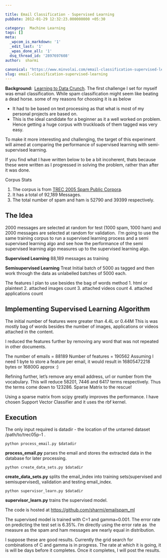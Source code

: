 ```yaml
---
 
title: Email Classification - Supervised Learning
pubDate: 2012-01-29 12:32:23.000000000 +05:30

category:  Machine Learning
tags: []
meta:
  _wpcom_is_markdown: '1'
  _edit_last: '1'
  _wpas_done_all: '1'
  dsq_thread_id: '2897697608'
author:  sharmi
 
canonical: "https://www.minvolai.com/email-classification-supervised-learning/"
slug: email-classification-supervised-learning
---
```

<p><strong>Background:  </strong><a href="http://localhost:10003/blog/2012/01/learning-to-data-crunch-my-foray-in-machine-learning/">Learning to Data Crunch</a>. The first challenge I set for myself was email classification. While spam classification might seem like beating a dead horse. some of my reasons for choosing it is as below</p>
<ul>
<li>It had to be based on text processing as that what is most of my personal projects are based on.</li>
<li>This is the ideal candidate for a beginner as it a well worked on problem. Hence getting a huge corpus with truckloads of them tagged was very easy.</li>
</ul>
<p>To make it more interesting and challenging, the target of this experiment will aimed at comparing the performance of supervised learning with semi-supervised learning.</p>
<p>If you find what I have written below to be a bit incoherent, thats because these were written as I progressed in solving the problem, rather than after it was done.</p>
<p>Corpus Stats</p>
<ol>
<li>The corpus is from <a href="http://plg1.cs.uwaterloo.ca/cgi-bin/cgiwrap/gvcormac/foo">TREC 2005 Spam Public Corpora</a>.</li>
<li>It has a total of 92,189 Messages.</li>
<li>The total number of spam and ham is 52790 and 39399 respectively.</li>
</ol>
<h2>The Idea</h2>
<p>2000 messages are selected at random for test (1000 spam, 1000 ham) and 2000 messages are selected at random for validation.  I’m going to use the same training corpus to run a supervised learning process and a semi supervised learning algo and see how the performance of the semi supervised learning algo measures up to the supervised learning algo.</p>
<p><strong>Supervised Learning</strong> 88,189 messages as training</p>
<p><strong>Semisupervised Learning</strong> Treat Initial batch of 5000 as tagged and then work through the data as unlabelled batches of 5000 each.</p>
<p>The features I plan to use besides the bag of words method 1. html or plaintext 2. attached images count 3. attached videos count 4. attached applications count</p>
<h2>Implementing Supervised Learning Algorithm</h2>
<p>The initial number of features were greater than 4.4L or 0.44M This is was mostly bag of words besides the number of images, applications or videos attached in the content.</p>
<p>I reduced the features further by removing any word that was not repeated in other documents.</p>
<p>The number of emails = 88189 Number of features = 190562 Assuming I need 1 byte to store a feature per email, it would result in 16805472218 bytes or 16800G approx :)</p>
<p>Refining further, let’s remove any email address, url or number from the vocabulary. This will reduce 58201, 7446 and 6417 terms respectively. Thus the terms come down to 123286. Sparse Matrix to the rescue!</p>
<p>Using a sparse matrix from scipy greatly improves the performance. I have chosen Support Vector Classifier and it uses the rbf kernel.</p>
<h2>Execution</h2>
<p>The only input required is datadir - the location of the untarred dataset /path/to/trec05p–1 .</p>
<p><code>python process_email.py $datadir</code></p>
<p><strong>process_email.py</strong> parses the email and stores the extracted data in the database for later processing.</p>
<p><code>python create_data_sets.py $datadir</code></p>
<p><strong>create_data_sets.py</strong> splits the email_index into training sets(supervised and semisupervised), validation and testing email_index.</p>
<p><code>python supervisor_learn.py $datadir</code></p>
<p><strong>supervisor_learn.py</strong> trains the supervised model.</p>
<p>The code is hosted at <a href="https://github.com/sharmi/emailspam_ml">https://github.com/sharmi/emailspam_ml</a></p>
<p>The supervised model is trained with C=1 and gamma=0.001. The error rate on predicting the test set is 6.35%. I’m directly using the error rate as  the measure as the spam and ham messages are nearly equal in distribution.</p>
<p>I suppose these are good results. Currently the grid search for combinations of C and gamma is in progress. The rate at which it is going, it is will be days before it completes. Once it completes, I will post the results.</p>
